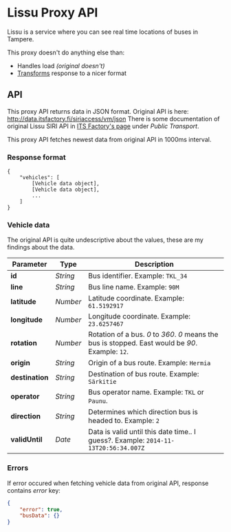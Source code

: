 # Lissu Proxy API

Lissu is a service where you can see real time locations of buses in Tampere.

This proxy doesn't do anything else than:

* Handles load *(original doesn't)*
* [Transforms](https://github.com/kimmobrunfeldt/lissu-proxy/blob/master/transform.js) response to a nicer format

## API

This proxy API returns data in JSON format. Original API is here: http://data.itsfactory.fi/siriaccess/vm/json
There is some documentation of original Lissu SIRI API in [ITS Factory's page](http://wiki.itsfactory.fi/index.php/ITS_Factory_Developer_Wiki) under *Public Transport*.

This proxy API fetches newest data from original API in 1000ms interval.

### Response format

```
{
    "vehicles": [
        [Vehicle data object],
        [Vehicle data object],
        ...
    ]
}
```

### Vehicle data

The original API is quite undescriptive about the values, these are my findings about the data.

Parameter | Type | Description
--------- | ---- | -----------
**id**               | *String*  |  Bus identifier. Example: `TKL_34`
**line**             | *String*  |  Bus line name. Example: `90M`
**latitude**         | *Number*  |  Latitude coordinate. Example: `61.5192917`
**longitude**        | *Number*  |  Longitude coordinate. Example: `23.6257467`
**rotation**         | *Number*  |  Rotation of a bus. *0* to *360*. *0* means the bus is stopped. East would be *90*. Example: `12`.
**origin**           | *String*  |  Origin of a bus route. Example: `Hermia`
**destination**      | *String*  |  Destination of bus route. Example: `Särkitie`
**operator**         | *String*  |  Bus operator name. Example: `TKL` or `Paunu`.
**direction**        | *String*  |  Determines which direction bus is headed to. Example: `2`
**validUntil**       | *Date*    |  Data is valid until this date time.. I guess?. Example: `2014-11-13T20:56:34.007Z`


### Errors

If error occured when fetching vehicle data from original API, response contains *error* key:

```json
{
    "error": true,
    "busData": {}
}
```
